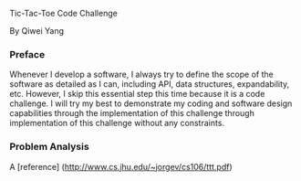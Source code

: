 Tic-Tac-Toe Code Challenge

By Qiwei Yang

### Preface

Whenever I develop a software, I always try to define the scope of the
software as detailed as I can, including API, data structures,
expandability, etc. However, I skip this essential step this time
because it is a code challenge. I will try my best to demonstrate my
coding and software design capabilities through the implementation of
this challenge through implementation of this challenge without any
constraints.

### Problem Analysis

A [reference] (http://www.cs.jhu.edu/~jorgev/cs106/ttt.pdf)